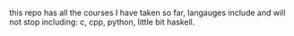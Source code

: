 this repo has all the courses I have taken so far, langauges include and will not stop including:
c, cpp, python, little bit haskell.